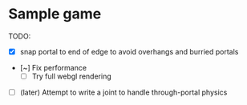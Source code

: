 # Sample game

TODO:
- [x] snap portal to end of edge to avoid overhangs and burried portals
- [~] Fix performance
  - [ ] Try full webgl rendering
- [ ] (later) Attempt to write a joint to handle through-portal physics